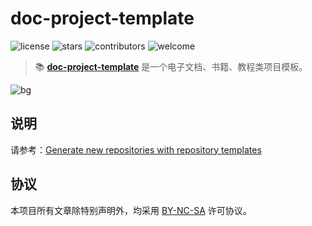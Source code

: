 # doc-project-template

![license](https://badgen.net/github/license/dunwu/doc-project-templat) ![stars](https://badgen.net/github/stars/dunwu/doc-project-template) ![contributors](https://badgen.net/github/contributors/dunwu/doc-project-template) ![welcome](https://badgen.net/badge/PRs/welcome/green)

> 📚 [**doc-project-template**](https://github.com/dunwu/doc-project-template) 是一个电子文档、书籍、教程类项目模板。 

![bg](https://raw.githubusercontent.com/dunwu/doc-project-template/master/assets/images/bg.jpg)

## 说明

请参考：[Generate new repositories with repository templates](https://github.blog/2019-06-06-generate-new-repositories-with-repository-templates/)

## 协议

本项目所有文章除特别声明外，均采用 [BY-NC-SA](https://creativecommons.org/licenses/by-nc-sa/4.0/deed.zh) 许可协议。
